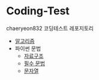 # Coding-Test


chaeryeon832 코딩테스트 레포지토리

- [알고리즘](https://github.com/chaeryeon823/Coding-Test/tree/main/Study/Algorithm)
- 파이썬 문법
  - [자료구조](https://github.com/chaeryeon823/Coding-Test/tree/main/Study/DataStructure)
  - [필수 문법](https://github.com/chaeryeon823/Coding-Test/blob/main/Study/README.md)
  - [문자열](https://github.com/chaeryeon823/Coding-Test/blob/main/Study/StringFunc.md)

